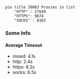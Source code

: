 
```mermaid
pie title 39083 Proxies in list
    "HTTP" : 27649
    "HTTPS": 9874
    "SOCKS" : 8162
```

### Some Info
#### Average Timeout

- mixed: 4.1s
- http: 2.4s
- https: 8.2s
- socks: 6.5s